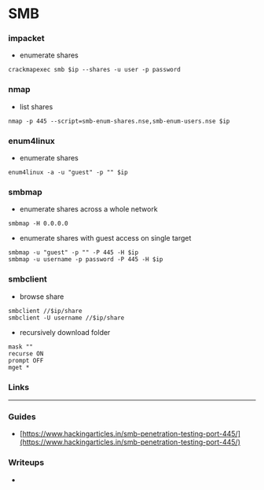 # SMB

### impacket

- enumerate shares

```
crackmapexec smb $ip --shares -u user -p password
```

### nmap

- list shares

```
nmap -p 445 --script=smb-enum-shares.nse,smb-enum-users.nse $ip
```

### enum4linux

- enumerate shares

```
enum4linux -a -u "guest" -p "" $ip

```

### smbmap

- enumerate shares across a whole network

```
smbmap -H 0.0.0.0

```

- enumerate shares with guest access on single target

```
smbmap -u "guest" -p "" -P 445 -H $ip
smbmap -u username -p password -P 445 -H $ip

```

### smbclient

- browse share

```
smbclient //$ip/share
smbclient -U username //$ip/share

```

- recursively download folder

```
mask ""
recurse ON
prompt OFF
mget *

```

### Links

---

### Guides

- [https://www.hackingarticles.in/smb-penetration-testing-port-445/](https://www.hackingarticles.in/smb-penetration-testing-port-445/)

### Writeups

-